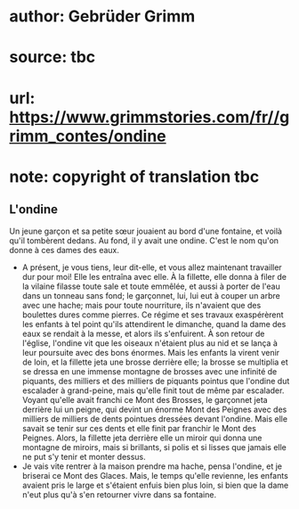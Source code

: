 # author: Gebrüder Grimm
# source: tbc
# url: https://www.grimmstories.com/fr//grimm_contes/ondine
# note: copyright of translation tbc

## L'ondine 

Un jeune garçon et sa petite sœur jouaient au bord d'une fontaine, et
voilà qu'il tombèrent dedans. Au fond, il y avait une ondine. C'est le
nom qu'on donne à ces dames des eaux.
- A présent, je vous tiens, leur dit-elle, et vous allez maintenant
travailler dur pour moi!
Elle les entraîna avec elle. À la fillette, elle donna à filer de la
vilaine filasse toute sale et toute emmêlée, et aussi à porter de l'eau
dans un tonneau sans fond; le garçonnet, lui, lui eut à couper un arbre
avec une hache; mais pour toute nourriture, ils n'avaient que des
boulettes dures comme pierres. Ce régime et ses travaux exaspérèrent les
enfants à tel point qu'ils attendirent le dimanche, quand la dame des
eaux se rendait à la messe, et alors ils s'enfuirent.
À son retour de l'église, l'ondine vit que les oiseaux n'étaient plus
au nid et se lança à leur poursuite avec des bons énormes. Mais les
enfants la virent venir de loin, et la fillette jeta une brosse derrière
elle; la brosse se multiplia et se dressa en une immense montagne de
brosses avec une infinité de piquants, des milliers et des milliers de
piquants pointus que l'ondine dut escalader à grand-peine, mais
qu'elle finit tout de même par escalader. Voyant qu'elle avait franchi
ce Mont des Brosses, le garçonnet jeta derrière lui un peigne, qui
devint un énorme Mont des Peignes avec des milliers de milliers de dents
pointues dressées devant l'ondine. Mais elle savait se tenir sur ces
dents et elle finit par franchir le Mont des Peignes.
Alors, la fillette jeta derrière elle un miroir qui donna une montagne
de miroirs, mais si brillants, si polis et si lisses que jamais elle ne
put s'y tenir et monter dessus.
- Je vais vite rentrer à la maison prendre ma hache, pensa l'ondine, et
je briserai ce Mont des Glaces.
Mais, le temps qu'elle revienne, les enfants avaient pris le large et
s'étaient enfuis bien plus loin, si bien que la dame n'eut plus qu'à
s'en retourner vivre dans sa fontaine.
